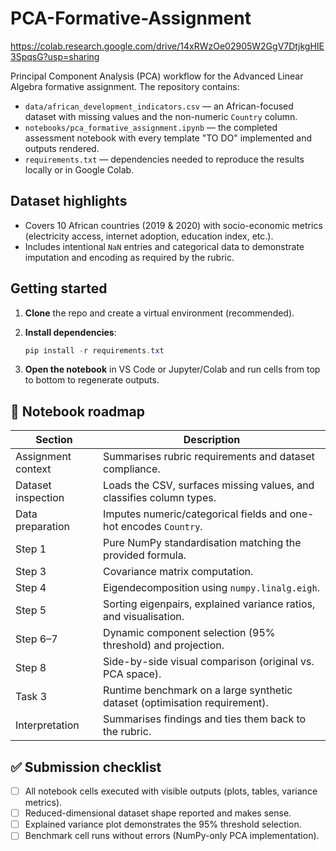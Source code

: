 # PCA-Formative-Assignment

https://colab.research.google.com/drive/14xRWzOe02905W2GgV7DtjkgHIE3SpqsG?usp=sharing

Principal Component Analysis (PCA) workflow for the Advanced Linear Algebra formative assignment. The repository contains:

- `data/african_development_indicators.csv` &mdash; an African-focused dataset with missing values and the non-numeric `Country` column.
- `notebooks/pca_formative_assignment.ipynb` &mdash; the completed assessment notebook with every template "TO DO" implemented and outputs rendered.
- `requirements.txt` &mdash; dependencies needed to reproduce the results locally or in Google Colab.

##  Dataset highlights

- Covers 10 African countries (2019 &amp; 2020) with socio-economic metrics (electricity access, internet adoption, education index, etc.).
- Includes intentional `NaN` entries and categorical data to demonstrate imputation and encoding as required by the rubric.

##  Getting started

1. **Clone** the repo and create a virtual environment (recommended).
2. **Install dependencies**:

	```powershell
	pip install -r requirements.txt
	```

3. **Open the notebook** in VS Code or Jupyter/Colab and run cells from top to bottom to regenerate outputs.

## 🧭 Notebook roadmap

| Section | Description |
| --- | --- |
| Assignment context | Summarises rubric requirements and dataset compliance. |
| Dataset inspection | Loads the CSV, surfaces missing values, and classifies column types. |
| Data preparation | Imputes numeric/categorical fields and one-hot encodes `Country`. |
| Step 1 | Pure NumPy standardisation matching the provided formula. |
| Step 3 | Covariance matrix computation. |
| Step 4 | Eigendecomposition using `numpy.linalg.eigh`. |
| Step 5 | Sorting eigenpairs, explained variance ratios, and visualisation. |
| Step 6–7 | Dynamic component selection (95% threshold) and projection. |
| Step 8 | Side-by-side visual comparison (original vs. PCA space). |
| Task 3 | Runtime benchmark on a large synthetic dataset (optimisation requirement). |
| Interpretation | Summarises findings and ties them back to the rubric. |

## ✅ Submission checklist

- [ ] All notebook cells executed with visible outputs (plots, tables, variance metrics).
- [ ] Reduced-dimensional dataset shape reported and makes sense.
- [ ] Explained variance plot demonstrates the 95% threshold selection.
- [ ] Benchmark cell runs without errors (NumPy-only PCA implementation).
